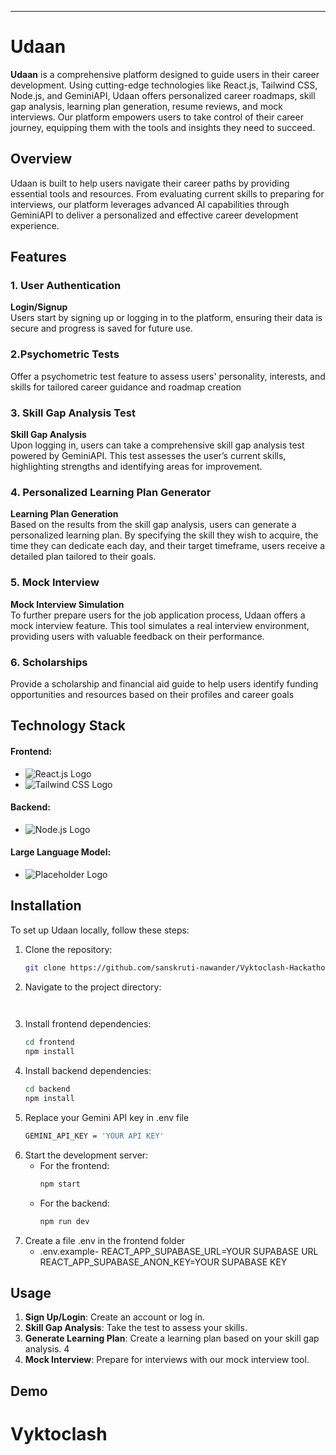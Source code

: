 

---

# Udaan


**Udaan** is a comprehensive platform designed to guide users in their career development. Using cutting-edge technologies like React.js, Tailwind CSS, Node.js, and GeminiAPI, Udaan offers personalized career roadmaps, skill gap analysis, learning plan generation, resume reviews, and mock interviews. Our platform empowers users to take control of their career journey, equipping them with the tools and insights they need to succeed.

## Overview

Udaan is built to help users navigate their career paths by providing essential tools and resources. From evaluating current skills to preparing for interviews, our platform leverages advanced AI capabilities through GeminiAPI to deliver a personalized and effective career development experience.

## Features

### 1. User Authentication

**Login/Signup**  
Users start by signing up or logging in to the platform, ensuring their data is secure and progress is saved for future use.


### 2.Psychometric Tests
Offer a psychometric test feature to assess users' personality, interests, and skills for tailored career guidance and roadmap creation

### 3. Skill Gap Analysis Test

**Skill Gap Analysis**  
Upon logging in, users can take a comprehensive skill gap analysis test powered by GeminiAPI. This test assesses the user’s current skills, highlighting strengths and identifying areas for improvement.




### 4. Personalized Learning Plan Generator

**Learning Plan Generation**  
Based on the results from the skill gap analysis, users can generate a personalized learning plan. By specifying the skill they wish to acquire, the time they can dedicate each day, and their target timeframe, users receive a detailed plan tailored to their goals.



### 5. Mock Interview

**Mock Interview Simulation**  
To further prepare users for the job application process, Udaan offers a mock interview feature. This tool simulates a real interview environment, providing users with valuable feedback on their performance.


### 6. Scholarships 
Provide a scholarship and financial aid guide to help users identify funding opportunities and resources based on their profiles and career goals




## Technology Stack

#### Frontend:
- ![React.js Logo](https://img.shields.io/badge/React-20232A?style=for-the-badge&logo=react&logoColor=61DAFB) 
- ![Tailwind CSS Logo](https://img.shields.io/badge/Tailwind_CSS-38B2AC?style=for-the-badge&logo=tailwind-css&logoColor=white)

#### Backend:
- ![Node.js Logo](https://img.shields.io/badge/Node.js-339933?style=for-the-badge&logo=nodedotjs&logoColor=white)

#### Large Language Model:
- ![Placeholder Logo](https://img.shields.io/badge/Gemini-FF9900?style=for-the-badge&logoColor=white) 



## Installation

To set up Udaan locally, follow these steps:

1. Clone the repository:
   ```bash
   git clone https://github.com/sanskruti-nawander/Vyktoclash-Hackathon.git
   ```
2. Navigate to the project directory:
   ```bash
  
   ```
3. Install frontend dependencies:
   ```bash
   cd frontend
   npm install
   ```
4. Install backend dependencies:
   ```bash
   cd backend
   npm install
   ```
5. Replace your Gemini API key in .env file   
   ```bash
   GEMINI_API_KEY = 'YOUR API KEY'
   ```
6. Start the development server:
   - For the frontend:
     ```bash
     npm start
     ```
   - For the backend:
     ```bash
     npm run dev
     ```
7.  Create a file .env in the frontend folder 
    - .env.example-
      REACT_APP_SUPABASE_URL=YOUR SUPABASE URL
      REACT_APP_SUPABASE_ANON_KEY=YOUR SUPABASE KEY
## Usage

1. **Sign Up/Login**: Create an account or log in.
2. **Skill Gap Analysis**: Take the test to assess your skills.
3. **Generate Learning Plan**: Create a learning plan based on your skill gap analysis.
4
5. **Mock Interview**: Prepare for interviews with our mock interview tool.

## Demo
# Vyktoclash
